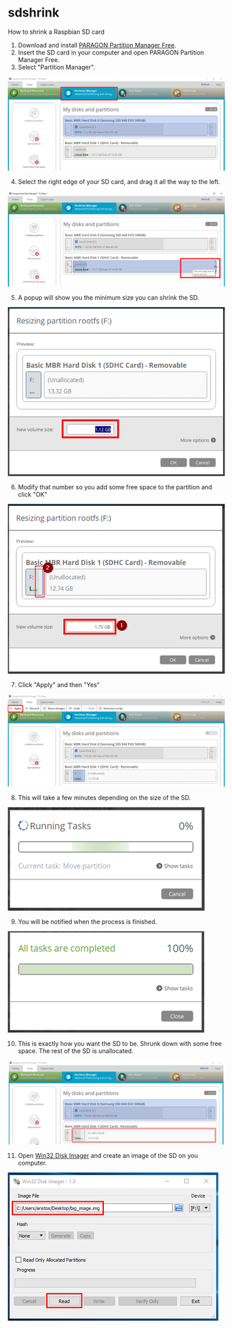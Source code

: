 # sdshrink
How to shrink a Raspbian SD card

01. Download and install [PARAGON Partition Manager Free](https://www.paragon-software.com/free/pm-express/).
02. Insert the SD card in your computer and open PARAGON Partition Manager Free.
03. Select "Partition Manager".

![alt text](https://github.com/aristosv/sdshrink/blob/master/step1.png)

04. Select the right edge of your SD card, and drag it all the way to the left.

![alt text](https://github.com/aristosv/sdshrink/blob/master/step2.png)

05. A popup will show you the minimum size you can shrink the SD.

![alt text](https://github.com/aristosv/sdshrink/blob/master/step3.png)

06. Modify that number so you add some free space to the partition and click "OK"

![alt text](https://github.com/aristosv/sdshrink/blob/master/step4.png)

07. Click "Apply" and then "Yes"

![alt text](https://github.com/aristosv/sdshrink/blob/master/step5.png)

08. This will take a few minutes depending on the size of the SD.

![alt text](https://github.com/aristosv/sdshrink/blob/master/step6.png)

09. You will be notified when the process is finished.

![alt text](https://github.com/aristosv/sdshrink/blob/master/step7.png)

10. This is exactly how you want the SD to be. Shrunk down with some free space. The rest of the SD is unallocated.

![alt text](https://github.com/aristosv/sdshrink/blob/master/step8.png)

11. Open [Win32 Disk Imager](https://sourceforge.net/projects/win32diskimager/files/latest/download) and create an image of the SD on you computer.

![alt text](https://github.com/aristosv/sdshrink/blob/master/step9.png)
